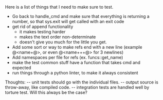 Here is a list of things that I need to make sure to test.

- Go back to handle_cmd and make sure that everything is returning a number, so that sys.exit will get called with an exit code
- get rid of append functionality
   - it makes testing harder
   - makes the text order non-determinate
   - doesn't give you much for the little you get.
- Add some sort or way to make refs end with a new line (example @<name+@>, or even @<name+++@> for 3 newlines)
- Add namespaces per file for refs (ex. funcs::get_name)
- make the test common stuff have a function that takes cmd and expected
- run things through a python linter, to make it always consistent



Thoughts:
  -- unit tests should go with the individual files.
  -- output source is throw-away, like compiled code.
  -- integration tests are handled well by torture test. Will this always be the case?

